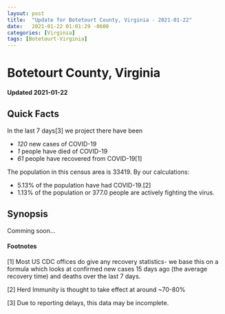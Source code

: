 ```yaml
---
layout: post
title:  "Update for Botetourt County, Virginia - 2021-01-22"
date:   2021-01-22 01:01:29 -0600
categories: [Virginia]
tags: [Botetourt-Virginia]
---
```


# Botetourt County, Virginia
#### Updated 2021-01-22

## Quick Facts

In the last 7 days[3] we project there have been
- *120* new cases of COVID-19
- *1* people have died of COVID-19
- *61* people have recovered from COVID-19[1]

The population in this census area is 33419. By our calculations:
- 5.13% of the population have had COVID-19.[2]
- 1.13% of the population or 377.0 people are actively fighting the virus.

## Synopsis

Comming soon...


#### Footnotes

[1] Most US CDC offices do give any recovery statistics- we base this on a formula which looks at confirmed new cases
15 days ago (the average recovery time) and deaths over the last 7 days.

[2] Herd Immunity is thought to take effect at around ~70-80%

[3] Due to reporting delays, this data may be incomplete.
 
    
